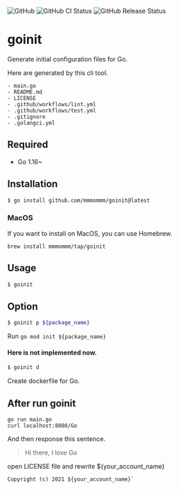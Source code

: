 ![GitHub](https://img.shields.io/github/license/mmmommm/goinit)
![GitHub CI Status](https://img.shields.io/github/workflow/status/mmmommm/goinit/ci?label=CI)
![GitHub Release Status](https://img.shields.io/github/workflow/status/mmmommm/goinit/Release?label=release)

# goinit
Generate initial configuration files for Go.

Here are generated by this cli tool.
```
- main.go
- README.md
- LICENSE
- .github/workflows/lint.yml
- .github/workflows/test.yml
- .gitignore
- .golangci.yml
```

## Required
- Go 1.16~

## Installation
```
$ go install github.com/mmmommm/goinit@latest
```

### MacOS
If you want to install on MacOS, you can use Homebrew.
```
brew install mmmommm/tap/goinit
```

## Usage
```sh
$ goinit
```

## Option
```sh
$ goinit p ${package_name}
```

Run `go mod init ${package_name}`


#### Here is not implemented now.
```sh
$ goinit d
```

Create dockerfile for Go.

## After run goinit

```
go run main.go
curl localhost:8080/Go
```

And then response this sentence.
>Hi there, I love Go

open LICENSE file and rewrite ${your_account_name}

```
Copyright (c) 2021 ${your_account_name}`
```
